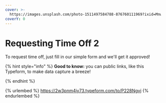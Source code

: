 ```yaml
---
cover: >-
  https://images.unsplash.com/photo-1511497584788-876760111969?ixid=MnwxMjA3fDB8MHxwaG90by1wYWdlfHx8fGVufDB8fHx8&ixlib=rb-1.2.1&auto=format&fit=crop&w=3432&q=80
coverY: 0
---
```


# Requesting Time Off 2

To request time off, just fill in our simple form and we'll get it approved!

{% hint style="info" %}
**Good to know:** you can  public links, like this Typeform, to make data capture a breeze!&#x20;


{% endhint %}

 
{% urlembed %}
https://2w3pnm4iy73.typeform.com/to/P228Ngvj
{% endurlembed %}